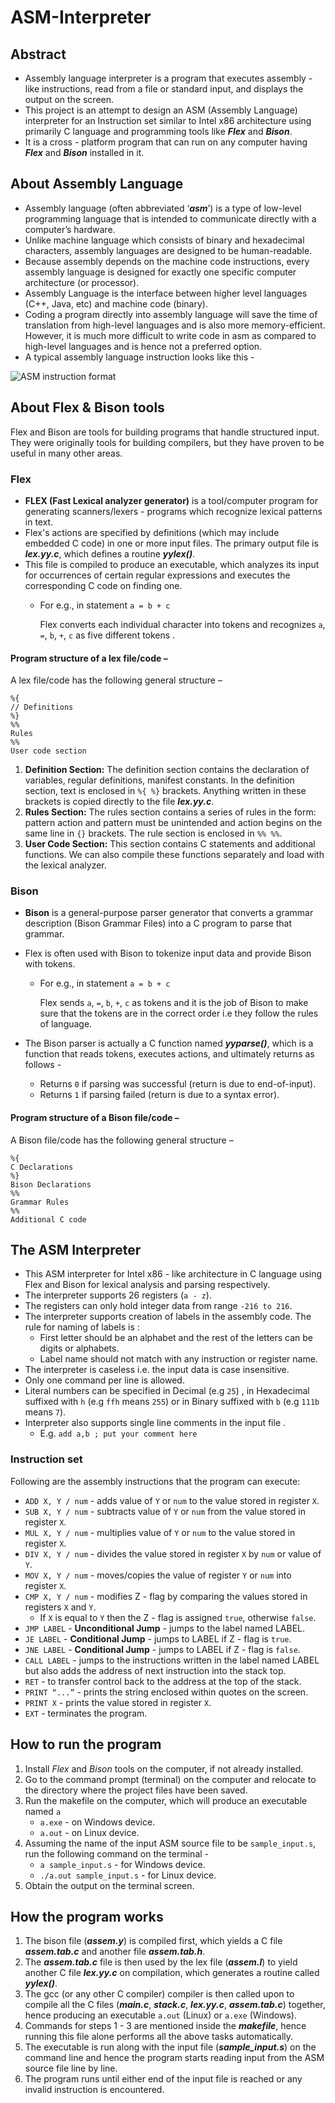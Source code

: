 # ASM-Interpreter

## Abstract
* Assembly language interpreter is a program that executes assembly - like instructions, read from a file or standard input, and displays the output on the screen.
* This project is an attempt to design an ASM (Assembly Language) interpreter for an Instruction set similar to Intel x86 architecture using primarily C language and programming tools like _**Flex**_ and _**Bison**_.
* It is a cross - platform program that can run on any computer having _**Flex**_ and _**Bison**_ installed in it.

## About Assembly Language
* Assembly language (often abbreviated ‘_**asm**_’) is a type of low-level programming language that is intended to communicate directly with a computer’s hardware.
* Unlike machine language which consists of binary and hexadecimal characters, assembly languages are designed to be human-readable.
* Because assembly depends on the machine code instructions, every assembly language is designed for exactly one specific computer architecture (or processor).
* Assembly Language is the interface between higher level languages (C++, Java, etc) and machine code (binary).
* Coding a program directly into assembly language will save the time of translation from high-level languages and is also more memory-efficient. However, it is much more difficult to write code in asm as compared to high-level languages and is
hence not a preferred option.
* A typical assembly language instruction looks like this -

![ASM instruction format](https://user-images.githubusercontent.com/78582744/130321917-3f6ad122-305c-4a3b-9cc9-d3487224025d.png)


## About Flex & Bison tools
Flex and Bison are tools for building programs that handle structured input. They were originally tools for building compilers, but they have proven to be useful in many other areas.

### Flex
* **FLEX (Fast Lexical analyzer generator)** is a tool/computer program for generating scanners/lexers - programs which recognize lexical patterns in text.
* Flex's actions are specified by definitions (which may include embedded C code) in one or more input files. The primary output file is _**lex.yy.c**_, which defines a routine _**yylex()**_.
* This file is compiled to produce an executable, which analyzes its input for occurrences of certain regular expressions and executes the corresponding C code on finding one.
    * For e.g., in statement ` a = b + c `

      Flex converts each individual character into tokens and recognizes `a`, `=`, `b`, `+`, `c`  as five different tokens .

#### Program structure of a lex file/code –
A lex file/code has the following general structure –

```
%{
// Definitions
%}
%%
Rules
%%
User code section
```

1. **Definition Section:** The definition section contains the declaration of variables, regular definitions, manifest constants. In the definition section, text is enclosed in `%{ %}` brackets. Anything written in
these brackets is copied directly to the file _**lex.yy.c**_.
2. **Rules Section:** The rules section contains a series of rules in the form: pattern action and pattern must be unintended and action begins on the same line in `{}` brackets. The rule section is enclosed in
`%% %%`.
3. **User Code Section:** This section contains C statements and additional functions. We can also compile these functions separately and load with the lexical analyzer.


### Bison
* **Bison** is a general-purpose parser generator that converts a grammar description (Bison Grammar Files) into a C program to parse that grammar.
* Flex is often used with Bison to tokenize input data and provide Bison with tokens.
    * For e.g., in statement ` a = b + c `
      
      Flex sends `a`, `=`, `b`, `+`, `c` as tokens and it is the job of Bison to make sure that the tokens are in the correct order i.e they follow the rules of language.

* The Bison parser is actually a C function named _**yyparse()**_, which is a function that reads tokens, executes actions, and ultimately returns as follows - 
    * Returns `0` if parsing was successful (return is due to end-of-input).
    * Returns `1` if parsing failed (return is due to a syntax error).


#### Program structure of a Bison file/code –
A Bison file/code has the following general structure –

```
%{
C Declarations
%}
Bison Declarations
%%
Grammar Rules
%%
Additional C code
```

## The ASM Interpreter
* This ASM interpreter for Intel x86 - like architecture in C language using Flex and Bison for lexical analysis and parsing respectively.
* The interpreter supports 26 registers (`a - z`).
* The registers can only hold integer data from range `-216 to 216`.
* The interpreter supports creation of labels in the assembly code. The rule for naming of labels is :
    * First letter should be an alphabet and the rest of the letters can be digits or alphabets.
    * Label name should not match with any instruction or register name.
* The interpreter is caseless i.e. the input data is case insensitive.
* Only one command per line is allowed.
* Literal numbers can be specified in Decimal (e.g `25`) , in Hexadecimal suffixed with `h` (e.g `ffh` means `255`) or in Binary suffixed with `b` (e.g `111b` means `7`).
* Interpreter also supports single line comments in the input file .
    * E.g. `add a,b ; put your comment here`

### Instruction set 
Following are the assembly instructions that the program can execute: 

* `ADD X, Y / num` - adds value of `Y` or `num` to the value stored in register `X`.
* `SUB X, Y / num` - subtracts value of `Y` or `num` from the value stored in register `X`.
* `MUL X, Y / num` - multiplies value of `Y` or `num` to the value stored in register `X`.
* `DIV X, Y / num` - divides the value stored in register `X` by `num` or value of `Y`.
* `MOV X, Y / num` - moves/copies the value of register `Y` or `num` into register `X`.
* `CMP X, Y / num` - modifies Z - flag by comparing the values stored in registers `X` and `Y`.
    * If `X` is equal to `Y` then the Z - flag is assigned `true`, otherwise `false`.
* `JMP LABEL` - **Unconditional Jump** - jumps to the label named LABEL.
* `JE LABEL` - **Conditional Jump** - jumps to LABEL if Z - flag is `true`.
* `JNE LABEL` - **Conditional Jump** - jumps to LABEL if Z - flag is `false`.
* `CALL LABEL` - jumps to the instructions written in the label named LABEL but also adds the address of next instruction into the stack top.
* `RET` - to transfer control back to the address at the top of the stack.
* `PRINT “...”` - prints the string enclosed within quotes on the screen.
* `PRINT X` - prints the value stored in register `X`.
* `EXT` - terminates the program.

## How to run the program

1. Install _Flex_ and _Bison_ tools on the computer, if not already installed.
2. Go to the command prompt (terminal) on the computer and relocate to the directory where the project files have been saved.
3. Run the makefile on the computer, which will produce an executable named `a`
    * `a.exe` - on Windows device.
    * `a.out` - on Linux device.
4. Assuming the name of the input ASM source file to be `sample_input.s`, run the following command on the terminal -
    * `a sample_input.s` - for Windows device.
    * `./a.out sample_input.s` - for Linux device.
5. Obtain the output on the terminal screen.

## How the program works
1. The bison file (_**assem.y**_) is compiled first, which yields a C file _**assem.tab.c**_ and another file _**assem.tab.h**_.
2. The _**assem.tab.c**_ file is then used by the lex file (_**assem.l**_) to yield another C file _**lex.yy.c**_ on compilation, which generates a routine called _**yylex()**_.
3. The gcc (or any other C compiler) compiler is then called upon to compile all the C files (_**main.c**_, _**stack.c**_, _**lex.yy.c**_, _**assem.tab.c**_) together, hence producing an executable
`a.out` (Linux) or `a.exe` (Windows).
4. Commands for steps 1 - 3 are mentioned inside the _**makefile**_, hence running this file alone performs all the above tasks automatically.
5. The executable is run along with the input file (_**sample_input.s**_) on the command line and hence the program starts reading input from the ASM source file line by line.
6. The program runs until either end of the input file is reached or any invalid instruction is encountered.


